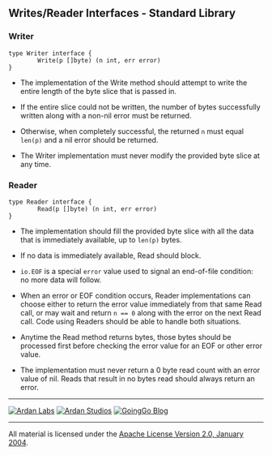 ## Writes/Reader Interfaces - Standard Library

### Writer

	type Writer interface {
	        Write(p []byte) (n int, err error)
	}

* The implementation of the Write method should attempt to write the entire length
  of the byte slice that is passed in.

* If the entire slice could not be written, the number of bytes successfully written
  along with a non-nil error must be returned.

* Otherwise, when completely successful, the returned `n` must equal `len(p)` and a
  nil error should be returned.

* The Writer implementation must never modify the provided byte slice at any time.

### Reader

	type Reader interface {
	        Read(p []byte) (n int, err error)
	}

* The implementation should fill the provided byte slice with all the data that is
  immediately available, up to `len(p)` bytes.

* If no data is immediately available, Read should block.

* `io.EOF` is a special `error` value used to signal an end-of-file condition: no more
  data will follow.

* When an error or EOF condition occurs, Reader implementations can choose either
  to return the error value immediately from that same Read call, or may wait and return
  `n == 0` along with the error on the next Read call. Code using Readers should be able
  to handle both situations.

* Anytime the Read method returns bytes, those bytes should be processed first before
  checking the error value for an EOF or other error value.

* The implementation must never return a 0 byte read count with an error value of nil.
  Reads that result in no bytes read should always return an error.

___
[![Ardan Labs](../../../00-slides/images/ggt_logo.png)](http://www.ardanlabs.com)
[![Ardan Studios](../../../00-slides/images/ardan_logo.png)](http://www.ardanlabs.com)
[![GoingGo Blog](../../../00-slides/images/ggb_logo.png)](http://www.goinggo.net)
___
All material is licensed under the [Apache License Version 2.0, January 2004](http://www.apache.org/licenses/LICENSE-2.0).
